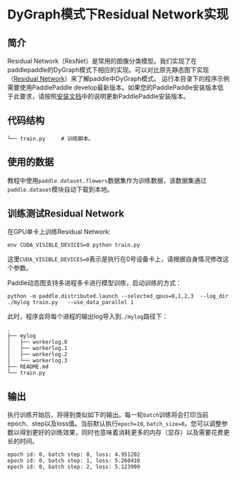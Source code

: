 DyGraph模式下Residual Network实现
========

简介
--------
Residual Network（ResNet）是常用的图像分类模型。我们实现了在paddlepaddle的DyGraph模式下相应的实现。可以对比原先静态图下实现（[Residual Network](https://github.com/PaddlePaddle/models/tree/develop/PaddleCV/image_classification/models)）来了解paddle中DyGraph模式。
运行本目录下的程序示例需要使用PaddlePaddle develop最新版本。如果您的PaddlePaddle安装版本低于此要求，请按照[安装文档](http://www.paddlepaddle.org/docs/develop/documentation/zh/build_and_install/pip_install_cn.html)中的说明更新PaddlePaddle安装版本。


## 代码结构
```
└── train.py     # 训练脚本。
```

## 使用的数据

教程中使用`paddle.dataset.flowers`数据集作为训练数据，该数据集通过`paddle.dataset`模块自动下载到本地。

## 训练测试Residual Network

在GPU单卡上训练Residual Network:

```
env CUDA_VISIBLE_DEVICES=0 python train.py
```

这里`CUDA_VISIBLE_DEVICES=0`表示是执行在0号设备卡上，请根据自身情况修改这个参数。

Paddle动态图支持多进程多卡进行模型训练，启动训练的方式：
```
python -m paddle.distributed.launch --selected_gpus=0,1,2,3  --log_dir ./mylog train.py   --use_data_parallel 1
```
此时，程序会将每个进程的输出log导入到`./mylog`路径下：
```
.
├── mylog
│   ├── workerlog.0
│   ├── workerlog.1
│   ├── workerlog.2
│   └── workerlog.3
├── README.md
└── train.py
```

## 输出
执行训练开始后，将得到类似如下的输出。每一轮`batch`训练将会打印当前epoch、step以及loss值。当前默认执行`epoch=10`, `batch_size=8`。您可以调整参数以得到更好的训练效果，同时也意味着消耗更多的内存（显存）以及需要花费更长的时间。
```text
epoch id: 0, batch step: 0, loss: 4.951202
epoch id: 0, batch step: 1, loss: 5.268410
epoch id: 0, batch step: 2, loss: 5.123999
```
